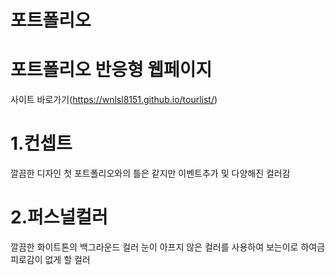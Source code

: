 # 포트폴리오

# 포트폴리오 반응형 웹페이지
사이트 바로가기(https://wnlsl8151.github.io/tourlist/)

# 1.컨셉트
 깔끔한 디자인
 첫 포트폴리오와의 틀은 같지만 이벤트추가 및 다양해진 컬러감

# 2.퍼스널컬러
 깔끔한 화이트톤의 백그라운드 컬러
 눈이 아프지 않은 컬러를 사용하여 보는이로 하여금 피로감이 없게 할 컬러
